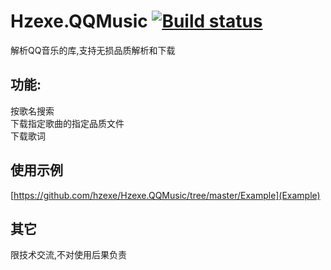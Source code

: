 # Hzexe.QQMusic [![Build status](https://hzexe.visualstudio.com/Hzexe.QQMusic/_apis/build/status/Hzexe.QQMusic-.NET%20Desktop-CI)](https://hzexe.visualstudio.com/Hzexe.QQMusic/_build/latest?definitionId=1)
解析QQ音乐的库,支持无损品质解析和下载<br />

功能:
---
按歌名搜索<br />
下载指定歌曲的指定品质文件<br />
下载歌词<br />


使用示例
---
[https://github.com/hzexe/Hzexe.QQMusic/tree/master/Example](Example)


其它
---
限技术交流,不对使用后果负责
